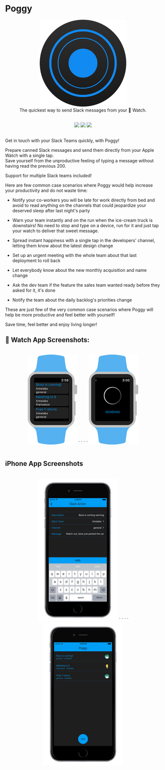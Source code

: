 # Poggy

<p align="center">
<img src="/Assets/PoggyIconRound.png" width="280">  
<br/>
The quickest way to send Slack messages from your  Watch.  

<br/>
<p>

<div align = "center">
<br>
<a href="https://developer.apple.com/swift" target="blank"><img src="https://img.shields.io/badge/Language-Swift%202-orange.svg?style=flat" /></a>
<a href="https://dashboard.buddybuild.com/apps/572691537ef57f01003942dd/build/latest" target="blank"><img src="https://dashboard.buddybuild.com/api/statusImage?appID=572691537ef57f01003942dd&branch=master&build=latest" /></a>
<a href="https://itunes.apple.com/us/app/poggy-text-quickly/id1109936777?ls=1&mt=8&at=1001lpzu" target="blank"><img src="https://img.shields.io/badge/App%20Store-Download-blue.svg" /></a>
<br><br>
</div>




Get in touch with your Slack Teams quickly, with Poggy! 

Prepare canned Slack messages and send them directly from your Apple Watch with a single tap.  
Save yourself from the unproductive feeling of typing a message without having read the previous 200.

Support for multiple Slack teams included!

Here are few common case scenarios where Poggy would help increase your productivity and do not waste time:

- Notify your co-workers you will be late for work directly from bed and avoid to read anything on the channels that could jeopardize your deserved sleep after last night's party 

- Warn your team instantly and on the run when the ice-cream truck is downstairs! No need to stop and type on a device, run for it and just tap your watch to deliver that sweet message.

- Spread instant happiness with a single tap in the developers' channel, letting them know about the latest design change

- Set up an urgent meeting with the whole team about that last deployment to roll back 

- Let everybody know about the new monthly acquisition and name change

- Ask the dev team if the feature the sales team wanted ready before they asked for it, it's done

- Notify the team about the daily backlog's priorities change 

These are just few of the very common case scenarios where Poggy will help be more productive and feel better with yourself!

Save time, feel better and enjoy living longer!


##  Watch App Screenshots:  
<p align="center">
<br/>
<img src="/Assets/App Store Screenshots/Watch/Poggy-Watch-Main.png" width="160"> `  ` `  ` <img src="/Assets/App Store Screenshots/Watch/Poggy-Watch-Sending.png" width="160">
<br/>
<br/>
<p>

## iPhone App Screenshots

<p align="center">
<br/>
<img src="/Assets/App Store Screenshots/Phone/PoggyTranspCreate.png" width="260"> `  ` `  ` <img src="/Assets/App Store Screenshots/Phone/PoggyTranspMain.png" width="260">
<br/>
<p>



